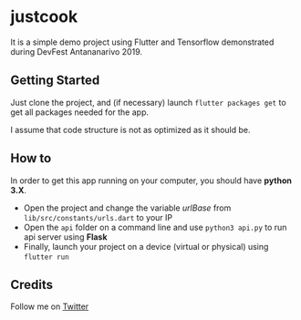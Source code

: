 # justcook

It is a simple demo project using Flutter and Tensorflow demonstrated during DevFest Antananarivo 2019.

## Getting Started

Just clone the project, and (if necessary) launch `flutter packages get` to get all packages needed for the app.

I assume that code structure is not as optimized as it should be.

## How to

In order to get this app running on your computer, you should have <b>python 3.X</b>.

- Open the project and change the variable <i>urlBase</i> from `lib/src/constants/urls.dart` to your IP
- Open the `api` folder on a command line and use `python3 api.py` to run api server using <b>Flask</b>
- Finally, launch your project on a device (virtual or physical) using `flutter run`

## Credits

Follow me on [Twitter](https://twitter.com/@FidaAili)
